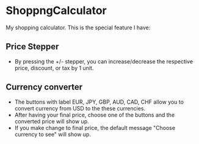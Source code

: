 # ShoppngCalculator

My shopping calculator. This is the special feature I have: 

## Price Stepper
- By pressing the +/- stepper, you can increase/decrease the respective price, discount, or tax by 1 unit.

## Currency converter
- The buttons with label EUR, JPY, GBP, AUD, CAD, CHF allow you to convert currency from USD to the these currencies.
- After having your final price, choose one of the buttons and the converted price will show up. 
- If you make change to final price, the default message "Choose currency to see" will show up.

